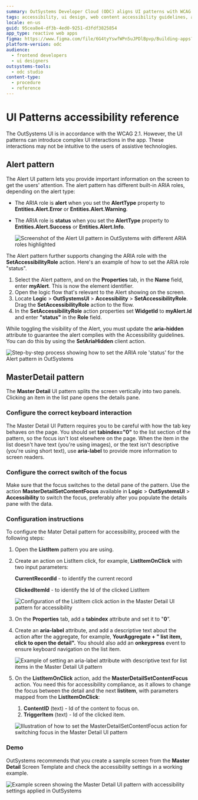 ```yaml
---
summary: OutSystems Developer Cloud (ODC) aligns UI patterns with WCAG 2.1, detailing accessibility configurations for Alert and MasterDetail patterns.
tags: accessibility, ui design, web content accessibility guidelines, aria, ui patterns
locale: en-us
guid: 95cea8e4-df3b-4ed0-9251-d3fdf3825854
app_type: reactive web apps
figma: https://www.figma.com/file/6G4tyYswfWPn5uJPDlBpvp/Building-apps?type=design&node-id=4583-544&mode=design&t=iVonMVebdcf91Gwq-0
platform-version: odc
audience:
  - frontend developers
  - ui designers
outsystems-tools:
  - odc studio
content-type:
  - procedure
  - reference
---
```


# UI Patterns accessibility reference

The OutSystems UI is in accordance with the WCAG 2.1. However, the UI patterns can introduce complex UI interactions in the app. These interactions may not be intuitive to the users of assistive technologies.

## Alert pattern

The Alert UI pattern lets you provide important information on the screen to get the users' attention. The alert pattern has different built-in ARIA roles, depending on the alert type:

* The ARIA role is **alert** when you set the **AlertType** property to **Entities.Alert.Error** or **Entities.Alert.Warning**.
* The ARIA role is **status** when you set the **AlertType** property to **Entities.Alert.Success** or **Entities.Alert.Info**.

    ![Screenshot of the Alert UI pattern in OutSystems with different ARIA roles highlighted](images/alert-pattern-odcs.png "Alert Pattern")

The Alert pattern further supports changing the ARIA role with the **SetAccessibilityRole** action. Here's an example of how to set the ARIA role "status".

1. Select the Alert pattern, and on the **Properties** tab, in the **Name** field, enter **myAlert**. This is now the element identifier.
2. Open the logic flow that's relevant to the Alert showing on the screen.
3. Locate **Logic** > **OutSystemsUI** > **Accessibility** > **SetAccessibilityRole**. Drag the **SetAccessibilityRole** action to the flow.
4. In the **SetAccessibilityRole** action properties set **WidgetId** to **myAlert.Id** and enter **"status"** in the **Role** field.

While toggling the visibility of the Alert, you must update the **aria-hidden** attribute to guarantee the alert complies with the Accessibility guidelines. You can do this by using the **SetAriaHidden** client action.

![Step-by-step process showing how to set the ARIA role 'status' for the Alert pattern in OutSystems](images/set-role-alert-pattern-odcs.png "Setting the role of the Alert pattern")

## MasterDetail pattern

The **Master Detail** UI pattern splits the screen vertically into two panels. Clicking an item in the list pane opens the details pane.

### Configure the correct keyboard interaction

The Master Detail UI Pattern requires you to be careful with how the tab key behaves on the page. You should set **tabindex="0"** to the list section of the pattern, so the focus isn't lost elsewhere on the page. When the item in the list doesn't have text (you're using images), or the text isn't descriptive (you're using short text), use **aria-label** to provide more information to screen readers.

### Configure the correct switch of the focus

Make sure that the focus switches to the detail pane of the pattern. Use the action **MasterDetailSetContentFocus** available in **Logic** > **OutSystemsUI** > **Accessibility** to switch the focus, preferably after you populate the details pane with the data.

### Configuration instructions

To configure the Mater Detail pattern for accessibility, proceed with the following steps:

1. Open the **ListItem** pattern you are using.
1. Create an action on ListItem click, for example, **ListItemOnClick** with two input parameters:

    **CurrentRecordId** - to identify the current record

    **ClickedItemId** - to identify the Id of the clicked ListItem

    ![Configuration of the ListItem click action in the Master Detail UI pattern for accessibility](images/master-detail-listitemonclick-odcs.png "Setting the master detail list item on click action")

1. On the **Properties** tab, add a **tabindex** attribute and set it to "**0**”.
1. Create an **aria-label** attribute, and add a descriptive text about the action after the aggregate, for example, **YourAggregate + " list item, click to open the detail".** You should also add an **onkeypress** event to  ensure keyboard navigation on the list item.

    ![Example of setting an aria-label attribute with descriptive text for list items in the Master Detail UI pattern](images/master-detail-aria-label-aggregate-odcs.png "Master detail aria label aggregate")

1. On the **ListItemOnClick** action, add the **MasterDetailSetContentFocus** action. You need this for accessibility compliance, as it allows to change the focus between the detail and the next **listitem**, with parameters mapped from the **ListItemOnClick**:

    1. **ContentID** (text) - Id of the content to focus on.
    2. **TriggerItem** (text) - Id of the clicked item.

    ![Illustration of how to set the MasterDetailSetContentFocus action for switching focus in the Master Detail UI pattern](images/master-detail-setcontentfocus-odcs.png "Setting the Master detail set content focus action")

### Demo

OutSystems recommends that you create a sample screen from the **Master Detail** Screen Template and check the accessibility settings in a working example.

![Example screen showing the Master Detail UI pattern with accessibility settings applied in OutSystems](images/master-detail-example-odcs.png "Master detail example")
